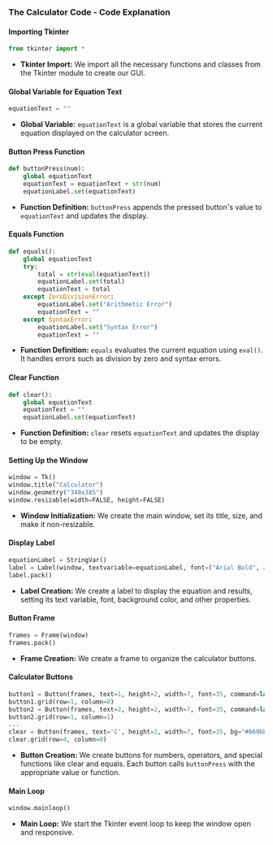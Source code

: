 ### The Calculator Code - Code Explanation

#### Importing Tkinter

```python
from tkinter import *
```

- **Tkinter Import:** We import all the necessary functions and classes from the Tkinter module to create our GUI.

#### Global Variable for Equation Text

```python
equationText = ""
```

- **Global Variable:** `equationText` is a global variable that stores the current equation displayed on the calculator screen.

#### Button Press Function

```python
def buttonPress(num):
    global equationText
    equationText = equationText + str(num)
    equationLabel.set(equationText)
```

- **Function Definition:** `buttonPress` appends the pressed button's value to `equationText` and updates the display.

#### Equals Function

```python
def equals():
    global equationText
    try:
        total = str(eval(equationText))
        equationLabel.set(total)
        equationText = total
    except ZeroDivisionError:
        equationLabel.set("Arithmetic Error")
        equationText = ""
    except SyntaxError:
        equationLabel.set("Syntax Error")
        equationText = ""
```

- **Function Definition:** `equals` evaluates the current equation using `eval()`. It handles errors such as division by zero and syntax errors.

#### Clear Function

```python
def clear():
    global equationText
    equationText = ""
    equationLabel.set(equationText)
```

- **Function Definition:** `clear` resets `equationText` and updates the display to be empty.

#### Setting Up the Window

```python
window = Tk()
window.title("Calculator")
window.geometry("340x385")
window.resizable(width=FALSE, height=FALSE)
```

- **Window Initialization:** We create the main window, set its title, size, and make it non-resizable.

#### Display Label

```python
equationLabel = StringVar()
label = Label(window, textvariable=equationLabel, font=("Arial Bold", 20), bg='white', relief=GROOVE, width=21, height=2, anchor='e', justify='right', padx=10)
label.pack()
```

- **Label Creation:** We create a label to display the equation and results, setting its text variable, font, background color, and other properties.

#### Button Frame

```python
frames = Frame(window)
frames.pack()
```

- **Frame Creation:** We create a frame to organize the calculator buttons.

#### Calculator Buttons

```python
button1 = Button(frames, text=1, height=2, width=7, font=35, command=lambda: buttonPress(1))
button1.grid(row=1, column=0)
button2 = Button(frames, text=2, height=2, width=7, font=35, command=lambda: buttonPress(2))
button2.grid(row=1, column=1)
...
clear = Button(frames, text='C', height=2, width=7, font=35, bg="#669bbc", command=clear)
clear.grid(row=4, column=0)
```

- **Button Creation:** We create buttons for numbers, operators, and special functions like clear and equals. Each button calls `buttonPress` with the appropriate value or function.

#### Main Loop

```python
window.mainloop()
```

- **Main Loop:** We start the Tkinter event loop to keep the window open and responsive.
